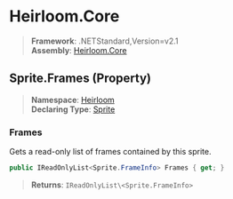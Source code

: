 # Heirloom.Core

> **Framework**: .NETStandard,Version=v2.1  
> **Assembly**: [Heirloom.Core][0]

## Sprite.Frames (Property)

> **Namespace**: [Heirloom][0]  
> **Declaring Type**: [Sprite][1]

### Frames

Gets a read-only list of frames contained by this sprite.

```cs
public IReadOnlyList<Sprite.FrameInfo> Frames { get; }
```

> **Returns**: `IReadOnlyList\<Sprite.FrameInfo>`

[0]: ../../../Heirloom.Core.md
[1]: ../Sprite.md
